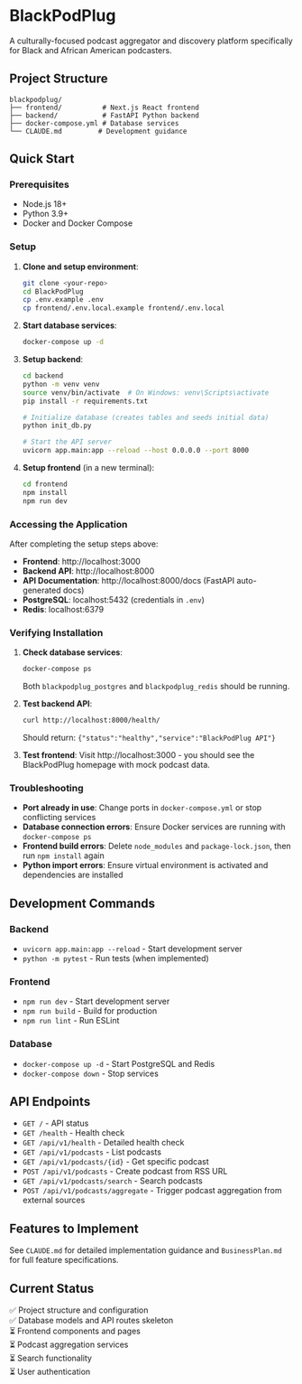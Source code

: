 # BlackPodPlug

A culturally-focused podcast aggregator and discovery platform specifically for Black and African American podcasters.

## Project Structure

```
blackpodplug/
├── frontend/          # Next.js React frontend
├── backend/           # FastAPI Python backend
├── docker-compose.yml # Database services
└── CLAUDE.md         # Development guidance
```

## Quick Start

### Prerequisites
- Node.js 18+
- Python 3.9+
- Docker and Docker Compose

### Setup

1. **Clone and setup environment**:
   ```bash
   git clone <your-repo>
   cd BlackPodPlug
   cp .env.example .env
   cp frontend/.env.local.example frontend/.env.local
   ```

2. **Start database services**:
   ```bash
   docker-compose up -d
   ```

3. **Setup backend**:
   ```bash
   cd backend
   python -m venv venv
   source venv/bin/activate  # On Windows: venv\Scripts\activate
   pip install -r requirements.txt
   
   # Initialize database (creates tables and seeds initial data)
   python init_db.py
   
   # Start the API server
   uvicorn app.main:app --reload --host 0.0.0.0 --port 8000
   ```

4. **Setup frontend** (in a new terminal):
   ```bash
   cd frontend
   npm install
   npm run dev
   ```

### Accessing the Application

After completing the setup steps above:

- **Frontend**: http://localhost:3000
- **Backend API**: http://localhost:8000
- **API Documentation**: http://localhost:8000/docs (FastAPI auto-generated docs)
- **PostgreSQL**: localhost:5432 (credentials in `.env`)
- **Redis**: localhost:6379

### Verifying Installation

1. **Check database services**:
   ```bash
   docker-compose ps
   ```
   Both `blackpodplug_postgres` and `blackpodplug_redis` should be running.

2. **Test backend API**:
   ```bash
   curl http://localhost:8000/health/
   ```
   Should return: `{"status":"healthy","service":"BlackPodPlug API"}`

3. **Test frontend**:
   Visit http://localhost:3000 - you should see the BlackPodPlug homepage with mock podcast data.

### Troubleshooting

- **Port already in use**: Change ports in `docker-compose.yml` or stop conflicting services
- **Database connection errors**: Ensure Docker services are running with `docker-compose ps`
- **Frontend build errors**: Delete `node_modules` and `package-lock.json`, then run `npm install` again
- **Python import errors**: Ensure virtual environment is activated and dependencies are installed

## Development Commands

### Backend
- `uvicorn app.main:app --reload` - Start development server
- `python -m pytest` - Run tests (when implemented)

### Frontend  
- `npm run dev` - Start development server
- `npm run build` - Build for production
- `npm run lint` - Run ESLint

### Database
- `docker-compose up -d` - Start PostgreSQL and Redis
- `docker-compose down` - Stop services

## API Endpoints

- `GET /` - API status
- `GET /health` - Health check
- `GET /api/v1/health` - Detailed health check
- `GET /api/v1/podcasts` - List podcasts
- `GET /api/v1/podcasts/{id}` - Get specific podcast
- `POST /api/v1/podcasts` - Create podcast from RSS URL
- `GET /api/v1/podcasts/search` - Search podcasts
- `POST /api/v1/podcasts/aggregate` - Trigger podcast aggregation from external sources

## Features to Implement

See `CLAUDE.md` for detailed implementation guidance and `BusinessPlan.md` for full feature specifications.

## Current Status

✅ Project structure and configuration  
✅ Database models and API routes skeleton  
⏳ Frontend components and pages  
⏳ Podcast aggregation services  
⏳ Search functionality  
⏳ User authentication